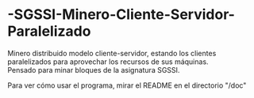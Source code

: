 # -SGSSI-Minero-Cliente-Servidor-Paralelizado
Minero distribuido modelo cliente-servidor, estando los clientes paralelizados para aprovechar los recursos de sus máquinas.
<br>Pensado para minar bloques de la asignatura SGSSI.

Para ver cómo usar el programa, mirar el README en el directorio "/doc"
